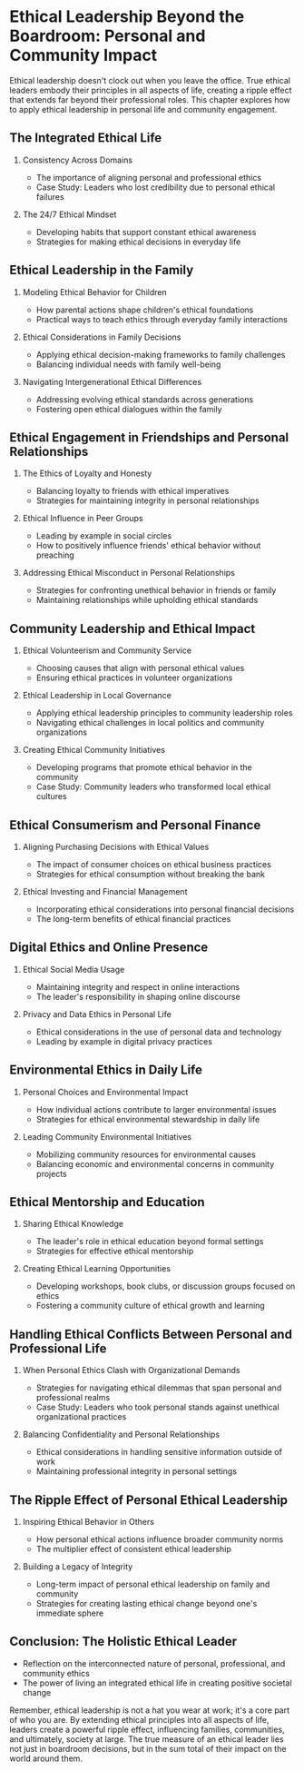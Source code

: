 # Ethical Leadership Beyond the Boardroom: Personal and Community Impact

Ethical leadership doesn't clock out when you leave the office. True ethical leaders embody their principles in all aspects of life, creating a ripple effect that extends far beyond their professional roles. This chapter explores how to apply ethical leadership in personal life and community engagement.

## The Integrated Ethical Life

1. Consistency Across Domains
   - The importance of aligning personal and professional ethics
   - Case Study: Leaders who lost credibility due to personal ethical failures

2. The 24/7 Ethical Mindset
   - Developing habits that support constant ethical awareness
   - Strategies for making ethical decisions in everyday life

## Ethical Leadership in the Family

1. Modeling Ethical Behavior for Children
   - How parental actions shape children's ethical foundations
   - Practical ways to teach ethics through everyday family interactions

2. Ethical Considerations in Family Decisions
   - Applying ethical decision-making frameworks to family challenges
   - Balancing individual needs with family well-being

3. Navigating Intergenerational Ethical Differences
   - Addressing evolving ethical standards across generations
   - Fostering open ethical dialogues within the family

## Ethical Engagement in Friendships and Personal Relationships

1. The Ethics of Loyalty and Honesty
   - Balancing loyalty to friends with ethical imperatives
   - Strategies for maintaining integrity in personal relationships

2. Ethical Influence in Peer Groups
   - Leading by example in social circles
   - How to positively influence friends' ethical behavior without preaching

3. Addressing Ethical Misconduct in Personal Relationships
   - Strategies for confronting unethical behavior in friends or family
   - Maintaining relationships while upholding ethical standards

## Community Leadership and Ethical Impact

1. Ethical Volunteerism and Community Service
   - Choosing causes that align with personal ethical values
   - Ensuring ethical practices in volunteer organizations

2. Ethical Leadership in Local Governance
   - Applying ethical leadership principles to community leadership roles
   - Navigating ethical challenges in local politics and community organizations

3. Creating Ethical Community Initiatives
   - Developing programs that promote ethical behavior in the community
   - Case Study: Community leaders who transformed local ethical cultures

## Ethical Consumerism and Personal Finance

1. Aligning Purchasing Decisions with Ethical Values
   - The impact of consumer choices on ethical business practices
   - Strategies for ethical consumption without breaking the bank

2. Ethical Investing and Financial Management
   - Incorporating ethical considerations into personal financial decisions
   - The long-term benefits of ethical financial practices

## Digital Ethics and Online Presence

1. Ethical Social Media Usage
   - Maintaining integrity and respect in online interactions
   - The leader's responsibility in shaping online discourse

2. Privacy and Data Ethics in Personal Life
   - Ethical considerations in the use of personal data and technology
   - Leading by example in digital privacy practices

## Environmental Ethics in Daily Life

1. Personal Choices and Environmental Impact
   - How individual actions contribute to larger environmental issues
   - Strategies for ethical environmental stewardship in daily life

2. Leading Community Environmental Initiatives
   - Mobilizing community resources for environmental causes
   - Balancing economic and environmental concerns in community projects

## Ethical Mentorship and Education

1. Sharing Ethical Knowledge
   - The leader's role in ethical education beyond formal settings
   - Strategies for effective ethical mentorship

2. Creating Ethical Learning Opportunities
   - Developing workshops, book clubs, or discussion groups focused on ethics
   - Fostering a community culture of ethical growth and learning

## Handling Ethical Conflicts Between Personal and Professional Life

1. When Personal Ethics Clash with Organizational Demands
   - Strategies for navigating ethical dilemmas that span personal and professional realms
   - Case Study: Leaders who took personal stands against unethical organizational practices

2. Balancing Confidentiality and Personal Relationships
   - Ethical considerations in handling sensitive information outside of work
   - Maintaining professional integrity in personal settings

## The Ripple Effect of Personal Ethical Leadership

1. Inspiring Ethical Behavior in Others
   - How personal ethical actions influence broader community norms
   - The multiplier effect of consistent ethical leadership

2. Building a Legacy of Integrity
   - Long-term impact of personal ethical leadership on family and community
   - Strategies for creating lasting ethical change beyond one's immediate sphere

## Conclusion: The Holistic Ethical Leader

- Reflection on the interconnected nature of personal, professional, and community ethics
- The power of living an integrated ethical life in creating positive societal change

Remember, ethical leadership is not a hat you wear at work; it's a core part of who you are. By extending ethical principles into all aspects of life, leaders create a powerful ripple effect, influencing families, communities, and ultimately, society at large. The true measure of an ethical leader lies not just in boardroom decisions, but in the sum total of their impact on the world around them.